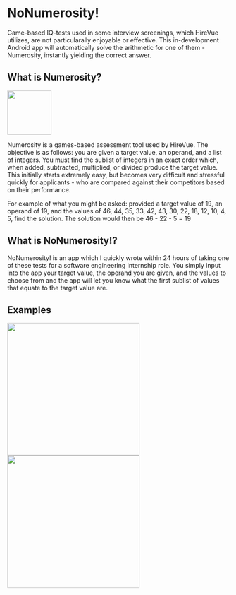 # NoNumerosity!
Game-based IQ-tests used in some interview screenings, which HireVue utilizes, are not particularally enjoyable or effective. This in-development Android app will automatically solve the arithmetic for one of them - Numerosity, instantly yielding the correct answer.

## What is Numerosity?
<img width="100px" src="https://user-images.githubusercontent.com/77797048/133898659-003fcaca-6906-4e40-8883-171cc16c60a3.png">

Numerosity is a games-based assessment tool used by HireVue. The objective is as follows: you are given a target value, an operand, and a list of integers. You must find the sublist of integers in an exact order which, when added, subtracted, multiplied, or divided produce the target value. This initially starts extremely easy, but becomes very difficult and stressful quickly for applicants - who are compared against their competitors based on their performance.

For example of what you might be asked: provided a target value of 19, an operand of 19, and the values of 46, 44, 35, 33, 42, 43, 30, 22, 18, 12, 10, 4, 5, find the solution. The solution would then be 46 - 22 - 5 = 19

## What is NoNumerosity!?
NoNumerosity! is an app which I quickly wrote within 24 hours of taking one of these tests for a software engineering internship role. You simply input into the app your target value, the operand you are given, and the values to choose from and the app will let you know what the first sublist of values that equate to the target value are. 



## Examples
<img width="300px" src="https://user-images.githubusercontent.com/77797048/133937161-ac604f51-f4b3-49a9-b420-d1e9cc79875d.png">
<img width="300px" src="https://user-images.githubusercontent.com/77797048/133937164-44abe934-f79e-4c03-ae8b-7a6c892be411.png">
